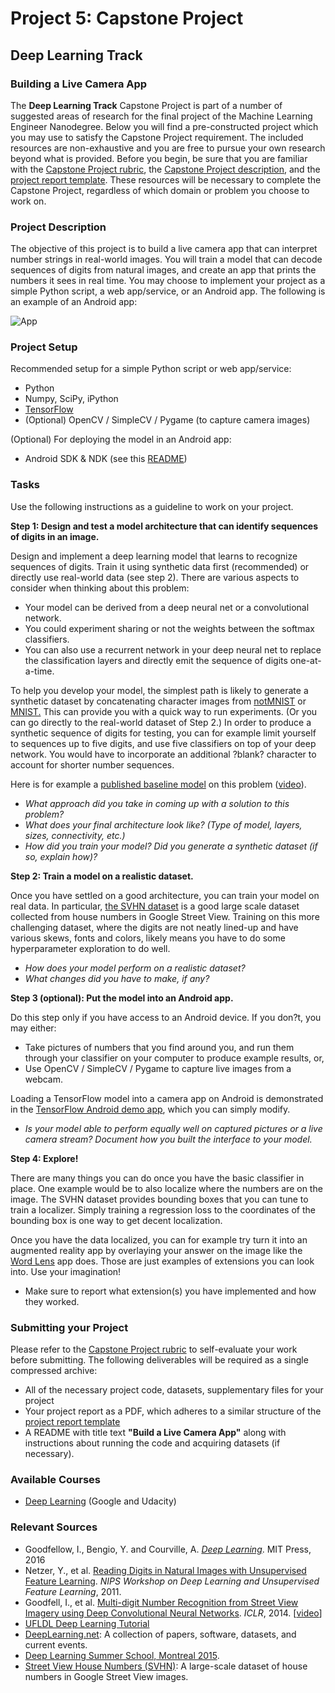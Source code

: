# Project 5: Capstone Project
## Deep Learning Track
### Building a Live Camera App

The **Deep Learning Track** Capstone Project is part of a number of suggested areas of research for the final project of the Machine Learning Engineer Nanodegree. Below you will find a pre-constructed project which you may use to satisfy the Capstone Project requirement. The included resources are non-exhaustive and you are free to pursue your own research beyond what is provided. Before you begin, be sure that you are familiar with the [Capstone Project rubric](https://review.udacity.com/#!/rubrics/108/view), the [Capstone Project description](https://github.com/udacity/Project-Descriptions-for-Review/blob/master/Machine-Learning/Capstone%20Project/Capstone%20Project.md), and the [project report template](https://github.com/udacity/machine-learning/blob/master/projects/capstone/project_report_template.md). These resources will be necessary to complete the Capstone Project, regardless of which domain or problem you choose to work on.

### Project Description
The objective of this project is to build a live camera app that can interpret number strings in real-world images. You will train a model that can decode sequences of digits from natural images, and create an app that prints the numbers it sees in real time. You may choose to implement your project as a simple Python script, a web app/service, or an Android app. The following is an example of an Android app:

![App](http://i.imgur.com/4efd886.png)

### Project Setup
Recommended setup for a simple Python script or web app/service:
- Python
- Numpy, SciPy, iPython
- [TensorFlow](https://www.tensorflow.org/)
- (Optional) OpenCV / SimpleCV / Pygame (to capture camera images)

(Optional) For deploying the model in an Android app:
- Android SDK & NDK (see this [README](https://github.com/tensorflow/tensorflow/blob/master/tensorflow/examples/android/README.md))

### Tasks
Use the following instructions as a guideline to work on your project.

**Step 1: Design and test a model architecture that can identify sequences of digits in an image.**

Design and implement a deep learning model that learns to recognize sequences of digits. Train it using synthetic data first (recommended) or directly use real-world data (see step 2). There are various aspects to consider when thinking about this problem:
- Your model can be derived from a deep neural net or a convolutional network.
- You could experiment sharing or not the weights between the softmax classifiers.
- You can also use a recurrent network in your deep neural net to replace the classification layers and directly emit the sequence of digits one-at-a-time.

To help you develop your model, the simplest path is likely to generate a synthetic dataset by concatenating character images from [notMNIST](http://yaroslavvb.blogspot.com/2011/09/notmnist-dataset.html) or [MNIST.](http://yann.lecun.com/exdb/mnist/) This can provide you with a quick way to run experiments. (Or you can go directly to the real-world dataset of Step 2.) In order to produce a synthetic sequence of digits for testing, you can for example limit yourself to sequences up to five digits, and use five classifiers on top of your deep network. You would have to incorporate an additional ?blank? character to account for shorter number sequences.

Here is for example a [published baseline model](http://static.googleusercontent.com/media/research.google.com/en//pubs/archive/42241.pdf) on this problem ([video](https://www.youtube.com/watch?v=vGPI_JvLoN0)).

- *What approach did you take in coming up with a solution to this problem?*
- *What does your final architecture look like? (Type of model, layers, sizes, connectivity, etc.)*
- *How did you train your model? Did you generate a synthetic dataset (if so, explain how)?*

**Step 2: Train a model on a realistic dataset.**

Once you have settled on a good architecture, you can train your model on real data. In particular, [the SVHN dataset](http://ufldl.stanford.edu/housenumbers/) is a good large scale dataset collected from house numbers in Google Street View. Training on this more challenging dataset, where the digits are not neatly lined-up and have various skews, fonts and colors, likely means you have to do some hyperparameter exploration to do well.

- *How does your model perform on a realistic dataset?*
- *What changes did you have to make, if any?*

**Step 3 (optional): Put the model into an Android app.**

Do this step only if you have access to an Android device. If you don?t, you may either:
- Take pictures of numbers that you find around you, and run them through your classifier on your computer to produce example results, or,
- Use OpenCV / SimpleCV / Pygame to capture live images from a webcam.

Loading a TensorFlow model into a camera app on Android is demonstrated in the [TensorFlow Android demo app](https://github.com/tensorflow/tensorflow/tree/master/tensorflow/examples/android), which you can simply modify.

- *Is your model able to perform equally well on captured pictures or a live camera stream? Document how you built the interface to your model.*

**Step 4: Explore!**

There are many things you can do once you have the basic classifier in place. One example would be to also localize where the numbers are on the image. The SVHN dataset provides bounding boxes that you can tune to train a localizer. Simply training a regression loss to the coordinates of the bounding box is one way to get decent localization.

Once you have the data localized, you can for example try turn it into an augmented reality app by overlaying your answer on the image like the [Word Lens](https://en.wikipedia.org/wiki/Word_Lens) app does. Those are just examples of extensions you can look into. Use your imagination!

- Make sure to report what extension(s) you have implemented and how they worked.
  
### Submitting your Project

Please refer to the [Capstone Project rubric](https://review.udacity.com/#!/rubrics/108/view) to self-evaluate your work before submitting. The following deliverables will be required as a single compressed archive:
- All of the necessary project code, datasets, supplementary files for your project
- Your project report as a PDF, which adheres to a similar structure of the [project report template](https://github.com/udacity/machine-learning/blob/master/projects/capstone/project_report_template.md)
- A README with title text **"Build a Live Camera App"** along with instructions about running the code and acquiring datasets (if necessary).

### Available Courses 

- [Deep Learning](https://www.udacity.com/course/deep-learning--ud730) (Google and Udacity)

### Relevant Sources
- Goodfellow, I., Bengio, Y. and Courville, A. *[Deep Learning](http://www.deeplearningbook.org/)*. MIT Press, 2016
- Netzer, Y., et al. [Reading Digits in Natural Images with Unsupervised Feature Learning](http://ufldl.stanford.edu/housenumbers/nips2011_housenumbers.pdf). *NIPS Workshop on Deep Learning and Unsupervised Feature Learning*, 2011.
- Goodfell, I., et al. [Multi-digit Number Recognition from Street View Imagery using Deep Convolutional Neural Networks](http://static.googleusercontent.com/media/research.google.com/en//pubs/archive/42241.pdf). *ICLR*, 2014. [[video](https://www.youtube.com/watch?v=vGPI_JvLoN0)]
- [UFLDL Deep Learning Tutorial](http://deeplearning.stanford.edu/tutorial/)
- [DeepLearning.net](http://deeplearning.net/): A collection of papers, software, datasets, and current events.
- [Deep Learning Summer School, Montreal 2015](https://sites.google.com/site/deeplearningsummerschool/).
- [Street View House Numbers (SVHN)](http://ufldl.stanford.edu/housenumbers/): A large-scale dataset of house numbers in Google Street View images.